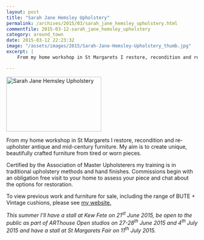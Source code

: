 ```yaml
---
layout: post
title: "Sarah Jane Hemsley Upholstery"
permalink: /archives/2015/03/sarah_jane_hemsley_upholstery.html
commentfile: 2015-03-12-sarah_jane_hemsley_upholstery
category: around_town
date: 2015-03-12 22:23:32
image: "/assets/images/2015/Sarah-Jane-Hemsley-Upholstery_thumb.jpg"
excerpt: |
    From my home workshop in St Margarets I restore, recondition and re-upholster antique and mid-century furniture. My aim is to create unique, beautifully crafted furniture from tired or worn pieces.

---
```


<a href="/assets/images/2015/Sarah-Jane-Hemsley-Upholstery.jpg" title="See larger version of - Sarah Jane Hemsley Upholstery"><img src="/assets/images/2015/Sarah-Jane-Hemsley-Upholstery_thumb.jpg" width="250" height="144" alt="Sarah Jane Hemsley Upholstery" class="photo right" /></a>

From my home workshop in St Margarets I restore, recondition and re-upholster antique and mid-century furniture. My aim is to create unique, beautifully crafted furniture from tired or worn pieces.

Certified by the Association of Master Upholsterers my training is in traditional upholstery methods and hand finishes. Commissions begin with an obligation free visit to your home to assess your piece and chat about the options for restoration.

To view previous work and furniture for sale, including the range of BUTE + Vintage cushions, please see [my website.](http://www.sjhupholstery.com)

*This summer I'll have a stall at Kew Fete on 21<sup>st</sup> June 2015, be open to the public as part of ARThouse Open studios on 27-28<sup>th</sup> June 2015 and 4<sup>th</sup> July 2015 and have a stall at St Margarets Fair on 11<sup>th</sup> July 2015.*
